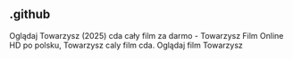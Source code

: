 ## .github

Oglądaj Towarzysz (2025) cda cały film za darmo - Towarzysz Film Online HD  po polsku, Towarzysz caly film cda. Oglądaj film Towarzysz
